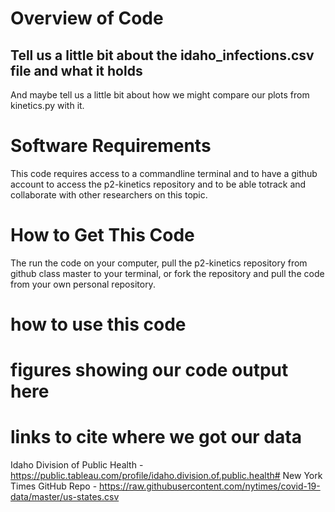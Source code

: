 # Overview of Code


## Tell us a little bit about the idaho_infections.csv file and what it holds
And maybe tell us a little bit about how we might compare our plots from kinetics.py with it.


# Software Requirements
This code requires access to a commandline terminal and to have a github account to access the p2-kinetics repository and to be able totrack and collaborate with other researchers on this topic. 

# How to Get This Code
The run the code on your computer, pull the p2-kinetics repository from github class master to your terminal, or fork the repository and pull the code from your own personal repository. 

# how to use this code

# figures showing our code output here

# links to cite where we got our data
Idaho Division of Public Health - https://public.tableau.com/profile/idaho.division.of.public.health#
New York Times GitHub Repo -  https://raw.githubusercontent.com/nytimes/covid-19-data/master/us-states.csv

